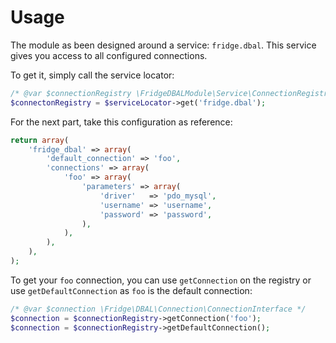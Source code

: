 # Usage

The module as been designed around a service: `fridge.dbal`. This service gives you access to all configured
connections.

To get it, simply call the service locator:

``` php
/* @var $connectionRegistry \FridgeDBALModule\Service\ConnectionRegistry */
$connectonRegistry = $serviceLocator->get('fridge.dbal');
```

For the next part, take this configuration as reference:

``` php
return array(
    'fridge_dbal' => array(
        'default_connection' => 'foo',
        'connections' => array(
            'foo' => array(
                'parameters' => array(
                    'driver'   => 'pdo_mysql',
                    'username' => 'username',
                    'password' => 'password',
                ),
            ),
        ),
    ),
);
```

To get your `foo` connection, you can use `getConnection` on the registry or use `getDefaultConnection` as `foo` is the
default connection:

``` php
/* @var $connection \Fridge\DBAL\Connection\ConnectionInterface */
$connection = $connectionRegistry->getConnection('foo');
$connection = $connectionRegistry->getDefaultConnection();
```
